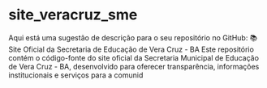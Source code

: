 # site_veracruz_sme
 Aqui está uma sugestão de descrição para o seu repositório no GitHub:  📚 Site Oficial da Secretaria de Educação de Vera Cruz - BA Este repositório contém o código-fonte do site oficial da Secretaria Municipal de Educação de Vera Cruz - BA, desenvolvido para oferecer transparência, informações institucionais e serviços para a comunid

